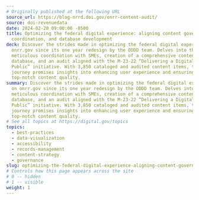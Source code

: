 ```yaml
---
# Originally published at the following URL
source_url: https://blog-nrrd.doi.gov/onrr-content-audit/
source: doi-revenuedata
date: 2024-02-20 09:00:00 -0500
title: Optimizing the federal digital experience: aligning content governance,
  coordination, and database development
deck: Discover the strides made in optimizing the federal digital experience on
  onrr.gov since its one year redesign by the ODDD team. Delves into the
  meticulous coordination with SMEs, creation of a comprehensive content
  database, and an audit aligned with the M-23-22 “Delivering a Digital First
  Public” initiative. With 3,850 cataloged and audited content items, this
  journey promises insights into enhancing user experience and ensuring
  top-notch content quality.
summary: Discover the strides made in optimizing the federal digital experience
  on onrr.gov since its one year redesign by the ODDD team. Delves into the
  meticulous coordination with SMEs, creation of a comprehensive content
  database, and an audit aligned with the M-23-22 “Delivering a Digital First
  Public” initiative. With 3,850 cataloged and audited content items, this
  journey promises insights into enhancing user experience and ensuring
  top-notch content quality.
# See all topics at https://digital.gov/topics
topics:
  - best-practices
  - data-visualization
  - accessibility
  - records-management
  - content-strategy
  - governance
slug: optimizing-the-federal-digital-experience-aligning-content-governance-coordination-and-database-development
# Controls how this page appears across the site
# 0 -- hidden
# 1 -- visible
weight: 1
---
```

